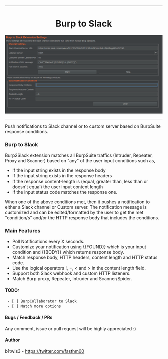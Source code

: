 <hr>
 <h1 align="center">Burp to Slack</h1>
 
 <p align="center">
<img src="pic.PNG"  />
</p>

<hr>
Push notifications to Slack channel or to custom server based on BurpSuite response conditions.

### Burp to Slack
Burp2Slack extension matches all BurpSuite traffics (Intruder, Repeater, Proxy and Scanner) based on "any" of the user input conditions such as, 
- If the input string exists in the response body
- If the input string exists in the response headers
- If the response content-length is (equal, greater than, less than or doesn't equal) the user input content length
- If the input status code matches the response one.

When one of the above conditions met, then it pushes a notification to either a Slack channel or Custom server. The notification message is customized and can be edited/formatted by the user to get the met "condition/s" and/or the HTTP response body that includes the conditions. 
### Main Features
* Poll Notifications every X seconds.
* Customize your notification using {{FOUND}} which is your input condition and {{BODY}} which returns response body.
* Match response body, HTTP headers, content length and HTTP status code.
* Use the logical operators !, =, < and > in the content length field.
* Support both Slack webhook and custom HTTP listeners.
* Match Burp proxy, Repeater, Intruder and Scanner/Spider.

#### TODO:
     - [ ] BurpCollaborator to Slack
     - [ ] Match more options 


#### Bugs / Feedback / PRs
Any comment, issue or pull request will be highly appreciated :)

#### Author
b1twis3 - https://twitter.com/fasthm00
